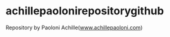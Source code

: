 achillepaolonirepositorygithub
==============================

Repository by Paoloni Achille(www.achillepaoloni.com)